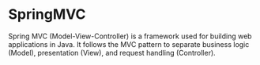 # SpringMVC
Spring MVC (Model-View-Controller) is a framework used for building web applications in Java. It follows the MVC pattern to separate business logic (Model), presentation (View), and request handling (Controller).
